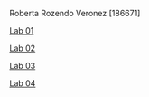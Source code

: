 Roberta Rozendo Veronez [186671]

[Lab 01](https://github.com/robertaveronez/Banco-de-Dados/blob/master/lab01/notebook/lab01.ipynb)
>
[Lab 02](https://github.com/robertaveronez/Banco-de-Dados/blob/master/lab02/notebook/lab02.ipynb)
>
[Lab 03](https://github.com/robertaveronez/Banco-de-Dados/tree/master/lab03)
>
[Lab 04](https://github.com/robertaveronez/Banco-de-Dados/blob/master/lab04/notebook/nhanes-lab-02.ipynb)
>
